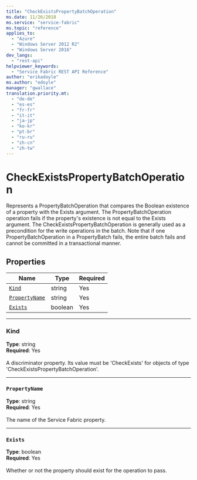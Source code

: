 ```yaml
---
title: "CheckExistsPropertyBatchOperation"
ms.date: 11/26/2018
ms.service: "service-fabric"
ms.topic: "reference"
applies_to: 
  - "Azure"
  - "Windows Server 2012 R2"
  - "Windows Server 2016"
dev_langs: 
  - "rest-api"
helpviewer_keywords: 
  - "Service Fabric REST API Reference"
author: "erikadoyle"
ms.author: "edoyle"
manager: "gwallace"
translation.priority.mt: 
  - "de-de"
  - "es-es"
  - "fr-fr"
  - "it-it"
  - "ja-jp"
  - "ko-kr"
  - "pt-br"
  - "ru-ru"
  - "zh-cn"
  - "zh-tw"
---
```

# CheckExistsPropertyBatchOperation

Represents a PropertyBatchOperation that compares the Boolean existence of a property with the Exists argument.
The PropertyBatchOperation operation fails if the property's existence is not equal to the Exists argument.
The CheckExistsPropertyBatchOperation is generally used as a precondition for the write operations in the batch.
Note that if one PropertyBatchOperation in a PropertyBatch fails,
the entire batch fails and cannot be committed in a transactional manner.


## Properties
| Name | Type | Required |
| --- | --- | --- |
| [`Kind`](#kind) | string | Yes |
| [`PropertyName`](#propertyname) | string | Yes |
| [`Exists`](#exists) | boolean | Yes |

____
### Kind
__Type__: string <br/>
__Required__: Yes <br/>
<br/>
A discriminator property. Its value must be 'CheckExists' for objects of type 'CheckExistsPropertyBatchOperation'.

____
### `PropertyName`
__Type__: string <br/>
__Required__: Yes<br/>
<br/>
The name of the Service Fabric property.

____
### `Exists`
__Type__: boolean <br/>
__Required__: Yes<br/>
<br/>
Whether or not the property should exist for the operation to pass.
